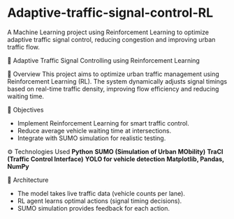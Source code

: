 # Adaptive-traffic-signal-control-RL
A Machine Learning project using Reinforcement Learning to optimize adaptive traffic signal control, reducing congestion and improving urban traffic flow.

🚦 Adaptive Traffic Signal Controlling using Reinforcement Learning

📍 Overview
This project aims to optimize urban traffic management using Reinforcement Learning (RL). The system dynamically adjusts signal timings based on real-time traffic density, improving flow efficiency and reducing waiting time.

🧠 Objectives
- Implement Reinforcement Learning for smart traffic control.
- Reduce average vehicle waiting time at intersections.
- Integrate with SUMO simulation for realistic testing.

⚙️ Technologies Used
**Python**
 **SUMO (Simulation of Urban MObility)**
 **TraCI (Traffic Control Interface)**
**YOLO for vehicle detection** **Matplotlib, Pandas, NumPy**

🧩 Architecture
- The model takes live traffic data (vehicle counts per lane).
- RL agent learns optimal actions (signal timing decisions).
- SUMO simulation provides feedback for each action.
